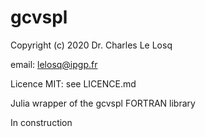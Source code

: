 # gcvspl

Copyright (c) 2020 Dr. Charles Le Losq

email: lelosq@ipgp.fr

Licence MIT: see LICENCE.md

Julia wrapper of the gcvspl FORTRAN library

In construction
